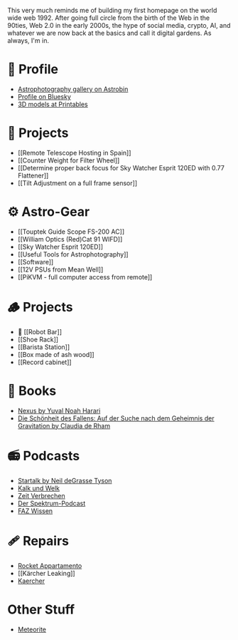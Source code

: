 This very much reminds me of building my first homepage on the world wide web 1992. After going full circle from the birth of the Web in the 90ties, Web 2.0 in the early 2000s, the hype of social media, crypto, AI, and whatever we are now back at the basics and call it digital gardens. As always, I'm in.

# 🪪 Profile
* [Astrophotography gallery on Astrobin](https://app.astrobin.com/u/skellner#gallery)
* [Profile on Bluesky](https://bsky.app/profile/stefankellner.bsky.social)
* [3D models at Printables](https://www.printables.com/@StefanKellner_350938)

# 🔭 Projects
* [[Remote Telescope Hosting in Spain]]
* [[Counter Weight for Filter Wheel]]
* [[Determine proper back focus for Sky Watcher Esprit 120ED with 0.77 Flattener]]
* [[Tilt Adjustment on a full frame sensor]]

# ⚙️ Astro-Gear
* [[Touptek Guide Scope FS-200 AC]]
* [[William Optics (Red)Cat 91 WIFD]]
* [[Sky Watcher Esprit 120ED]]
* [[Useful Tools for Astrophotography]]
* [[Software]]
* [[12V PSUs from Mean Well]]
* [[PiKVM - full computer access from remote]]

# 🪵 Projects
* 🤖 [[Robot Bar]]
* [[Shoe Rack]]
* [[Barista Station]]
* [[Box made of ash wood]]
* [[Record cabinet]]

# 📖 Books
* [Nexus by Yuval Noah Harari](https://www.amazon.de/s?k=nexus+harari&adgrpid=72962592404&hvadid=676448056272&hvdev=c&hvlocphy=9041599&hvnetw=g&hvqmt=e&hvrand=13956503874504232837&hvtargid=kwd-2302480748324&hydadcr=5778_2404965&mcid=d1f28251fbbe351c9f13bf56ea803292&tag=googhydr08-21&ref=pd_sl_8nxu1md7n8_e)
* [Die Schönheit des Fallens: Auf der Suche nach dem Geheimnis der Gravitation by Claudia de Rham](https://www.amazon.de/gp/product/B0CNPZ1TGV/ref=ppx_yo_dt_b_d_asin_title_351_o08?ie=UTF8&psc=1)

# 📻 Podcasts
* [Startalk by Neil deGrasse Tyson](https://startalkmedia.com/)
* [Kalk und Welk](https://www.ardaudiothek.de/sendung/kalk-und-welk/10777871/)
* [Zeit Verbrechen](https://www.zeit.de/serie/verbrechen)
* [Der Spektrum-Podcast](https://www.spektrum.de/index/der-spektrum-podcast/1668270?gad_source=1&gbraid=0AAAAAD_c8R4aA8BLHw6gKXVxRtkWZVNyp&gclid=Cj0KCQjwqv2_BhC0ARIsAFb5Ac_xAnhX8Lo4Kg8DRdUE0bkkToMnjKwXJ__x3tzJ67ilAZLc_Q2VwsMaAkM4EALw_wcB)
* [FAZ Wissen](https://www.faz.net/podcasts/f-a-z-wissen-der-podcast/)

# 🩹 Repairs
* [Rocket Appartamento](/repairs/Rocket)
* [[Kärcher Leaking]]
* [Kaercher](/repairs/kaercher)

# Other Stuff
* [Meteorite](/other/Meteorite)